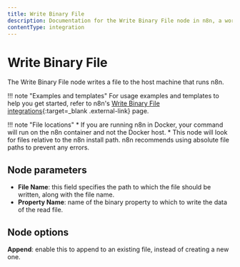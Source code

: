 ```yaml
---
title: Write Binary File
description: Documentation for the Write Binary File node in n8n, a workflow automation platform. Includes guidance on usage, and links to examples.
contentType: integration
---
```


# Write Binary File

The Write Binary File node writes a file to the host machine that runs n8n.

!!! note "Examples and templates"
	For usage examples and templates to help you get started, refer to n8n's [Write Binary File integrations](https://n8n.io/integrations/write-binary-file/){:target=_blank .external-link} page.

!!! note "File locations"
    * If you are running n8n in Docker, your command will run on the n8n container and not the Docker host.
	* This node will look for files relative to the n8n install path. n8n recommends using absolute file paths to prevent any errors.


## Node parameters

* **File Name**: this field specifies the path to which the file should be written, along with the file name.
* **Property Name**: name of the binary property to which to write the data of the read file.

## Node options

**Append**: enable this to append to an existing file, instead of creating a new one.

